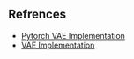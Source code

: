 ## Refrences
-  [Pytorch VAE Implementation](https://github.com/AntixK/PyTorch-VAE)
-  [VAE Implementation](https://github.com/coolvision/vae_conv/blob/master/mvae_conv.py)
